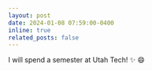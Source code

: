 ```yaml
---
layout: post
date: 2024-01-08 07:59:00-0400
inline: true
related_posts: false
---
```


I will spend a semester at Utah Tech! :sparkles: :smile:
